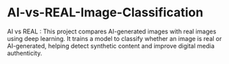 # AI-vs-REAL-Image-Classification
AI vs REAL : This project compares AI-generated images with real images using deep learning. It trains a model to classify whether an image is real or AI-generated, helping detect synthetic content and improve digital media authenticity.
